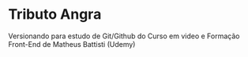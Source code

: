 # Tributo Angra
 Versionando para estudo de Git/Github do Curso em video e Formação Front-End de Matheus Battisti (Udemy)
